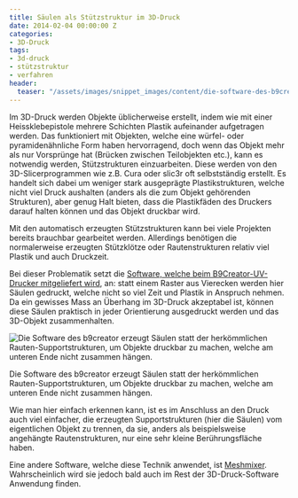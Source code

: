 ```yaml
---
title: Säulen als Stützstruktur im 3D-Druck
date: 2014-02-04 00:00:00 Z
categories:
- 3D-Druck
tags:
- 3d-druck
- stützstruktur
- verfahren
header:
  teaser: "/assets/images/snippet_images/content/die-software-des-b9creator-erzeugt-saulen-statt-der-herkommlichen-rauten-supportstrukturen-um-objekte-druckbar-zu-machen-welche-am-unteren-ende-nicht-zusammen-hangen_2.png"
---
```


Im 3D-Druck werden Objekte üblicherweise erstellt, indem wie mit einer Heissklebepistole mehrere Schichten Plastik aufeinander aufgetragen werden. Das funktioniert mit Objekten, welche eine würfel- oder pyramidenähnliche Form haben hervorragend, doch wenn das Objekt mehr als nur Vorsprünge hat (Brücken zwischen Teilobjekten etc.), kann es notwendig werden, Stützstrukturen einzuarbeiten. Diese werden von den 3D-Slicerprogrammen wie z.B. Cura oder slic3r oft selbstständig erstellt. Es handelt sich dabei um weniger stark ausgeprägte Plastikstrukturen, welche nicht viel Druck aushalten (anders als die zum Objekt gehörenden Strukturen), aber genug Halt bieten, dass die Plastikfäden des Druckers darauf halten können und das Objekt druckbar wird.

Mit den automatisch erzeugten Stützstrukturen kann bei viele Projekten bereits brauchbar gearbeitet werden. Allerdings benötigen die normalerweise erzeugten Stützklötze oder Rautenstrukturen relativ viel Plastik und auch Druckzeit.

Bei dieser Problematik setzt die [Software, welche beim B9Creator-UV-Drucker mitgeliefert wird](http://b9creator.com/software/ "http://b9creator.com/software/"), an: statt einem Raster aus Vierecken werden hier Säulen gedruckt, welche nicht so viel Zeit und Plastik in Anspruch nehmen. Da ein gewisses Mass an Überhang im 3D-Druck akzeptabel ist, können diese Säulen praktisch in jeder Orientierung ausgedruckt werden und das 3D-Objekt zusammenhalten.

![Die Software des b9creator erzeugt Säulen statt der herkömmlichen Rauten-Supportstrukturen, um Objekte druckbar zu machen, welche am unteren Ende nicht zusammen hängen.](/assets/images/snippet_images/content/die-software-des-b9creator-erzeugt-saulen-statt-der-herkommlichen-rauten-supportstrukturen-um-objekte-druckbar-zu-machen-welche-am-unteren-ende-nicht-zusammen-hangen_2.png "Die Software des b9creator erzeugt Säulen statt der herkömmlichen Rauten-Supportstrukturen, um Objekte druckbar zu machen, welche am unteren Ende nicht zusammen hängen.")

Die Software des b9creator erzeugt Säulen statt der herkömmlichen Rauten-Supportstrukturen, um Objekte druckbar zu machen, welche am unteren Ende nicht zusammen hängen.

  

Wie man hier einfach erkennen kann, ist es im Anschluss an den Druck auch viel einfacher, die erzeugten Supportstrukturen (hier die Säulen) vom eigentlichen Objekt zu trennen, da sie, anders als beispielsweise angehängte Rautenstrukturen, nur eine sehr kleine Berührungsfläche haben.

Eine andere Software, welche diese Technik anwendet, ist [Meshmixer](http://www.meshmixer.com/). Wahrscheinlich wird sie jedoch bald auch im Rest der 3D-Druck-Software Anwendung finden.
